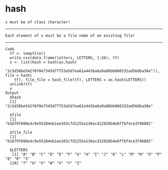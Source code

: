 # hash

    x must be of class character!

---

    Each element of x must be a file name of an existing file!

---

    Code
      tf <- tempfile()
      write.csv(data.frame(letters, LETTERS, 1:26), tf)
      x <- list(hash = hash(as.hash(
        "2c5d36be542f8f0e7345d77753a5d7ea61a443ba6a9a86bb060332ad56dba38e")), file = hash(
        tf), file_file = hash_file(tf), LETTERS = as.hash(LETTERS))
      unlink(tf)
      x
    Output
      $hash
      [1] "2c5d36be542f8f0e7345d77753a5d7ea61a443ba6a9a86bb060332ad56dba38e"
      
      $file
      [1] "b1679f608e4c9e55284eb1ee163c7d1255a136ecd12926b4e6ffbf4ce3796801"
      
      $file_file
      [1] "b1679f608e4c9e55284eb1ee163c7d1255a136ecd12926b4e6ffbf4ce3796801"
      
      $LETTERS
       [1] "A" "B" "C" "D" "E" "F" "G" "H" "I" "J" "K" "L" "M" "N" "O" "P" "Q" "R" "S"
      [20] "T" "U" "V" "W" "X" "Y" "Z"
      

